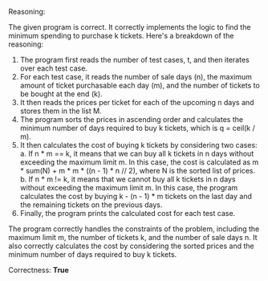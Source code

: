 Reasoning: 

The given program is correct. It correctly implements the logic to find the minimum spending to purchase k tickets. Here's a breakdown of the reasoning:

1. The program first reads the number of test cases, t, and then iterates over each test case.
2. For each test case, it reads the number of sale days (n), the maximum amount of ticket purchasable each day (m), and the number of tickets to be bought at the end (k).
3. It then reads the prices per ticket for each of the upcoming n days and stores them in the list M.
4. The program sorts the prices in ascending order and calculates the minimum number of days required to buy k tickets, which is q = ceil(k / m).
5. It then calculates the cost of buying k tickets by considering two cases:
   a. If n * m == k, it means that we can buy all k tickets in n days without exceeding the maximum limit m. In this case, the cost is calculated as m * sum(N) + m * m * ((n - 1) * n // 2), where N is the sorted list of prices.
   b. If n * m != k, it means that we cannot buy all k tickets in n days without exceeding the maximum limit m. In this case, the program calculates the cost by buying k - (n - 1) * m tickets on the last day and the remaining tickets on the previous days.
6. Finally, the program prints the calculated cost for each test case.

The program correctly handles the constraints of the problem, including the maximum limit m, the number of tickets k, and the number of sale days n. It also correctly calculates the cost by considering the sorted prices and the minimum number of days required to buy k tickets.

Correctness: **True**
